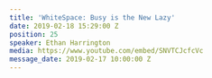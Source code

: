 ```yaml
---
title: 'WhiteSpace: Busy is the New Lazy'
date: 2019-02-18 15:29:00 Z
position: 25
speaker: Ethan Harrington
media: https://www.youtube.com/embed/SNVTCJcfcVc
message_date: 2019-02-17 10:00:00 Z
---
```



